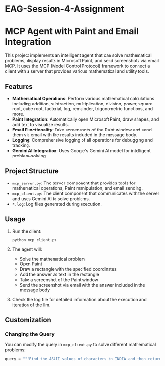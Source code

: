 # EAG-Session-4-Assignment

# MCP Agent with Paint and Email Integration

This project implements an intelligent agent that can solve mathematical problems, display results in Microsoft Paint, and send screenshots via email MCP. It uses the MCP (Model Control Protocol) framework to connect a client with a server that provides various mathematical and utility tools.

## Features

- **Mathematical Operations**: Perform various mathematical calculations including addition, subtraction, multiplication, division, power, square root, cube root, factorial, log, remainder, trigonometric functions, and more.
- **Paint Integration**: Automatically open Microsoft Paint, draw shapes, and add text to visualize results.
- **Email Functionality**: Take screenshots of the Paint window and send them via email with the results included in the message body.
- **Logging**: Comprehensive logging of all operations for debugging and tracking.
- **Gemini AI Integration**: Uses Google's Gemini AI model for intelligent problem-solving.

## Project Structure

- `mcp_server.py`: The server component that provides tools for mathematical operations, Paint manipulation, and email sending.
- `mcp_client.py`: The client component that communicates with the server and uses Gemini AI to solve problems.
- `*.log`: Log files generated during execution.

## Usage

1. Run the client:
   ```
   python mcp_client.py
   ```

2. The agent will:
   - Solve the mathematical problem
   - Open Paint
   - Draw a rectangle with the specified coordinates
   - Add the answer as text in the rectangle
   - Take a screenshot of the Paint window
   - Send the screenshot via email with the answer included in the message body

3. Check the log file for detailed information about the execution and iteration of the llm.

## Customization

### Changing the Query

You can modify the query in `mcp_client.py` to solve different mathematical problems:

```python
query = """Find the ASCII values of characters in INDIA and then return sum of exponentials of those values. After getting the final answer, open Paint, draw a rectangle with coordinates (680, 436) to (1133, 614), add the answer as text, and send a screenshot of the Paint window via email to tanjirofake2002@gmail.com."""
```


